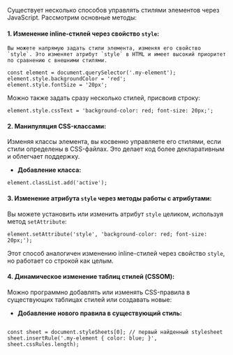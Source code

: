 Существует несколько способов управлять стилями элементов через JavaScript. Рассмотрим основные методы:

#### 1. **Изменение inline-стилей через свойство `style`:**  
    Вы можете напрямую задать стили элемента, изменяя его свойство `style`. Это изменяет атрибут `style` в HTML и имеет высокий приоритет по сравнению с внешними стилями.
```JS
const element = document.querySelector('.my-element');
element.style.backgroundColor = 'red';
element.style.fontSize = '20px';
```

Можно также задать сразу несколько стилей, присвоив строку:
```JS
element.style.cssText = 'background-color: red; font-size: 20px;';
```

#### 2. **Манипуляция CSS-классами:**  
Изменяя классы элемента, вы косвенно управляете его стилями, если стили определены в CSS-файлах. Это делает код более декларативным и облегчает поддержку.

- **Добавление класса:**
```JS
element.classList.add('active');
```


#### 3. **Изменение атрибута `style` через методы работы с атрибутами:**  
Вы можете установить или изменить атрибут `style` целиком, используя метод `setAttribute`:
```JS
element.setAttribute('style', 'background-color: red; font-size: 20px;');
```
Этот способ аналогичен изменению inline-стилей через свойство `style`, но работает со строкой как целым.


#### 4. **Динамическое изменение таблиц стилей (CSSOM):**  
Можно программно добавлять или изменять CSS-правила в существующих таблицах стилей или создавать новые:

- **Добавление нового правила в существующий стиль:**
```JS

const sheet = document.styleSheets[0]; // первый найденный stylesheet
sheet.insertRule('.my-element { color: blue; }', sheet.cssRules.length);
```

